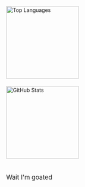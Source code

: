<div style="display: block; margin-bottom: 20px;">
  <picture>
    <source 
      media="(prefers-color-scheme: dark)" 
      srcset="https://github-readme-stats.vercel.app/api/top-langs/?username=Shiny003&layout=compact&theme=tokyonight&hide_border=true">
    <source 
      media="(prefers-color-scheme: light), (prefers-color-scheme: no-preference)" 
      srcset="https://github-readme-stats.vercel.app/api/top-langs/?username=Shiny003&layout=compact&theme=tokyonight&hide_border=true">
    <img 
      src="https://github-readme-stats.vercel.app/api/top-langs/?username=Shiny003&layout=compact&theme=tokyonight&hide_border=true" 
      alt="Top Languages"
      style="height: 195px; width: auto;">
  </picture>
</div>

<div style="display: block; margin-bottom: 40px;">
  <picture>
    <source 
      media="(prefers-color-scheme: dark)" 
      srcset="https://github-readme-stats.vercel.app/api?username=Shiny003&show_icons=true&theme=tokyonight&hide_border=true">
    <source 
      media="(prefers-color-scheme: light), (prefers-color-scheme: no-preference)" 
      srcset="https://github-readme-stats.vercel.app/api?username=Shiny003&show_icons=true&theme=tokyonight&hide_border=true">
    <img 
      src="https://github-readme-stats.vercel.app/api?username=Shiny003&show_icons=true&theme=tokyonight&hide_border=true" 
      alt="GitHub Stats"
      style="height: 195px; width: auto;">
  </picture>
</div>

<p style="font-size: 1.2em; margin-top: 20px;">Wait I'm goated</p>
